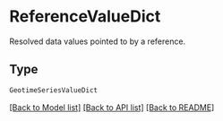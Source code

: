 # ReferenceValueDict

Resolved data values pointed to by a reference.

## Type
```python
GeotimeSeriesValueDict
```


[[Back to Model list]](../../../README.md#models-v2-link) [[Back to API list]](../../../README.md#apis-v2-link) [[Back to README]](../../../README.md)
